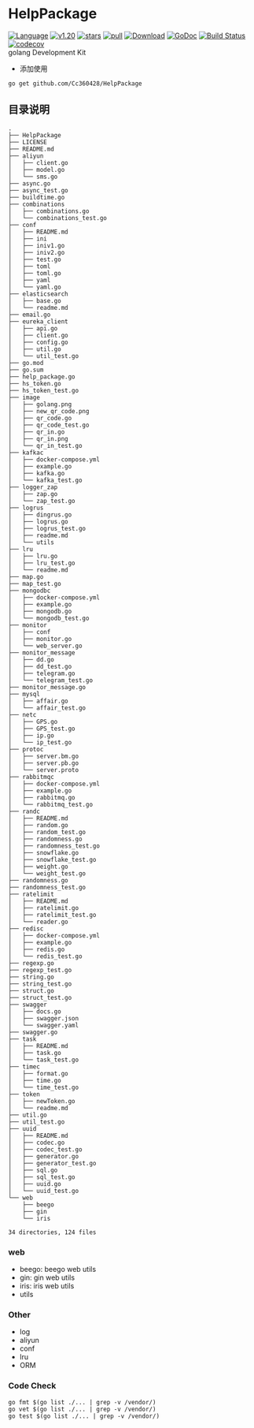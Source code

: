 # HelpPackage

[![Language](https://img.shields.io/badge/Language-Go-blue.svg)](https://golang.org/)
[![v1.20](https://img.shields.io/github/go-mod/go-version/Cc360428/HelpPackage)](https://github.com/Cc360428/HelpPackage)
[![stars](https://img.shields.io/github/stars/Cc360428/HelpPackage?style=social)](https://github.com/Cc360428/HelpPackage/stargazers)
[![pull](https://img.shields.io/github/issues-pr/Cc360428/HelpPackage)](https://github.com/Cc360428/HelpPackage)
[![Download](https://img.shields.io/github/downloads/Cc360428/HelpPackage/total)](https://github.com/Cc360428/HelpPackage)
[![GoDoc](https://godoc.org/github.com/go-redis/redis?status.svg)](https://pkg.go.dev/github.com/Cc360428/HelpPackage?tab=doc)
[![Build Status](https://travis-ci.com/Cc360428/HelpPackage.svg?branch=master)](https://travis-ci.com/Cc360428/HelpPackage)
[![codecov](https://codecov.io/gh/Cc360428/HelpPackage/branch/master/graph/badge.svg)](https://codecov.io/gh/Cc360428/HelpPackage)  
golang Development Kit

- 添加使用

```shell
go get github.com/Cc360428/HelpPackage
```

## 目录说明

```readme
.
├── HelpPackage
├── LICENSE
├── README.md
├── aliyun
│   ├── client.go
│   ├── model.go
│   └── sms.go
├── async.go
├── async_test.go
├── buildtime.go
├── combinations
│   ├── combinations.go
│   └── combinations_test.go
├── conf
│   ├── README.md
│   ├── ini
│   ├── iniv1.go
│   ├── iniv2.go
│   ├── test.go
│   ├── toml
│   ├── toml.go
│   ├── yaml
│   └── yaml.go
├── elasticsearch
│   ├── base.go
│   └── readme.md
├── email.go
├── eureka_client
│   ├── api.go
│   ├── client.go
│   ├── config.go
│   ├── util.go
│   └── util_test.go
├── go.mod
├── go.sum
├── help_package.go
├── hs_token.go
├── hs_token_test.go
├── image
│   ├── golang.png
│   ├── new_qr_code.png
│   ├── qr_code.go
│   ├── qr_code_test.go
│   ├── qr_in.go
│   ├── qr_in.png
│   └── qr_in_test.go
├── kafkac
│   ├── docker-compose.yml
│   ├── example.go
│   ├── kafka.go
│   └── kafka_test.go
├── logger_zap
│   ├── zap.go
│   └── zap_test.go
├── logrus
│   ├── dingrus.go
│   ├── logrus.go
│   ├── logrus_test.go
│   ├── readme.md
│   └── utils
├── lru
│   ├── lru.go
│   ├── lru_test.go
│   └── readme.md
├── map.go
├── map_test.go
├── mongodbc
│   ├── docker-compose.yml
│   ├── example.go
│   ├── mongodb.go
│   └── mongodb_test.go
├── monitor
│   ├── conf
│   ├── monitor.go
│   └── web_server.go
├── monitor_message
│   ├── dd.go
│   ├── dd_test.go
│   ├── telegram.go
│   └── telegram_test.go
├── monitor_message.go
├── mysql
│   ├── affair.go
│   └── affair_test.go
├── netc
│   ├── GPS.go
│   ├── GPS_test.go
│   ├── ip.go
│   └── ip_test.go
├── protoc
│   ├── server.bm.go
│   ├── server.pb.go
│   └── server.proto
├── rabbitmqc
│   ├── docker-compose.yml
│   ├── example.go
│   ├── rabbitmq.go
│   └── rabbitmq_test.go
├── randc
│   ├── README.md
│   ├── random.go
│   ├── random_test.go
│   ├── randomness.go
│   ├── randomness_test.go
│   ├── snowflake.go
│   ├── snowflake_test.go
│   ├── weight.go
│   └── weight_test.go
├── randomness.go
├── randomness_test.go
├── ratelimit
│   ├── README.md
│   ├── ratelimit.go
│   ├── ratelimit_test.go
│   └── reader.go
├── redisc
│   ├── docker-compose.yml
│   ├── example.go
│   ├── redis.go
│   └── redis_test.go
├── regexp.go
├── regexp_test.go
├── string.go
├── string_test.go
├── struct.go
├── struct_test.go
├── swagger
│   ├── docs.go
│   ├── swagger.json
│   └── swagger.yaml
├── swagger.go
├── task
│   ├── README.md
│   ├── task.go
│   └── task_test.go
├── timec
│   ├── format.go
│   ├── time.go
│   └── time_test.go
├── token
│   ├── newToken.go
│   └── readme.md
├── util.go
├── util_test.go
├── uuid
│   ├── README.md
│   ├── codec.go
│   ├── codec_test.go
│   ├── generator.go
│   ├── generator_test.go
│   ├── sql.go
│   ├── sql_test.go
│   ├── uuid.go
│   └── uuid_test.go
└── web
    ├── beego
    ├── gin
    └── iris

34 directories, 124 files
```

### web

- beego: beego web utils
- gin: gin web utils
- iris: iris web utils
- utils

### Other

- log
- aliyun
- conf
- lru
- ORM

### Code Check

```shell
go fmt $(go list ./... | grep -v /vendor/)
go vet $(go list ./... | grep -v /vendor/)
go test $(go list ./... | grep -v /vendor/)
```
